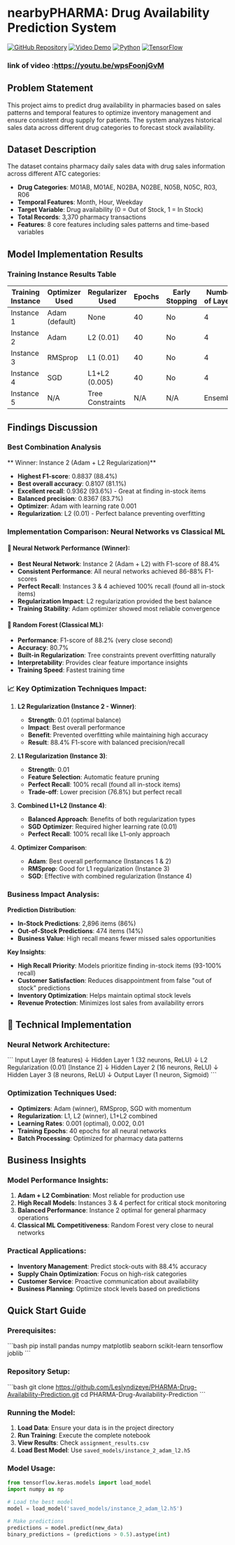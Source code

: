 # nearbyPHARMA: Drug Availability Prediction System

[![GitHub Repository](https://img.shields.io/badge/GitHub-Repository-blue?logo=github)](https://github.com/Leslyndizeye/PHARMA-Drug-Availability-Prediction.git)
[![Video Demo](https://img.shields.io/badge/YouTube-Video%20Demo-red?logo=youtube)](YOUR_YOUTUBE_VIDEO_LINK_HERE)
[![Python](https://img.shields.io/badge/Python-3.8+-green?logo=python)](https://python.org)
[![TensorFlow](https://img.shields.io/badge/TensorFlow-2.0+-orange?logo=tensorflow)](https://tensorflow.org)

### link of video :https://youtu.be/wpsFoonjGvM

##  Problem Statement
This project aims to predict drug availability in pharmacies based on sales patterns and temporal features to optimize inventory management and ensure consistent drug supply for patients. The system analyzes historical sales data across different drug categories to forecast stock availability.

##  Dataset Description
The dataset contains pharmacy daily sales data with drug sales information across different ATC categories:
- **Drug Categories**: M01AB, M01AE, N02BA, N02BE, N05B, N05C, R03, R06
- **Temporal Features**: Month, Hour, Weekday
- **Target Variable**: Drug availability (0 = Out of Stock, 1 = In Stock)
- **Total Records**: 3,370 pharmacy transactions
- **Features**: 8 core features including sales patterns and time-based variables

##  Model Implementation Results

### Training Instance Results Table

| Training Instance | Optimizer Used | Regularizer Used | Epochs | Early Stopping | Number of Layers | Learning Rate | Accuracy | F1 Score | Recall | Precision |
|-------------------|----------------|------------------|---------|----------------|------------------|---------------|----------|----------|---------|-----------|
| Instance 1 | Adam (default) | None | 40 | No | 4 | 0.001 | 0.8080 | 0.8796 | 0.9131 | 0.8485 |
| Instance 2 | Adam | L2 (0.01) | 40 | No | 4 | 0.001 | 0.8107 | 0.8837 | 0.9362 | 0.8367 |
| Instance 3 | RMSprop | L1 (0.01) | 40 | No | 4 | 0.002 | 0.7680 | 0.8687 | 1.0000 | 0.7680 |
| Instance 4 | SGD | L1+L2 (0.005) | 40 | No | 4 | 0.01 | 0.7680 | 0.8687 | 1.0000 | 0.7680 |
| Instance 5 | N/A | Tree Constraints | N/A | N/A | Ensemble | N/A | 0.8068 | 0.8817 | 0.9374 | 0.8322 |

##  Findings Discussion

### Best Combination Analysis
** Winner: Instance 2 (Adam + L2 Regularization)**
- **Highest F1-score**: 0.8837 (88.4%)
- **Best overall accuracy**: 0.8107 (81.1%)
- **Excellent recall**: 0.9362 (93.6%) - Great at finding in-stock items
- **Balanced precision**: 0.8367 (83.7%)
- **Optimizer**: Adam with learning rate 0.001
- **Regularization**: L2 (0.01) - Perfect balance preventing overfitting

### Implementation Comparison: Neural Networks vs Classical ML

#### 🧠 Neural Network Performance (Winner):
- **Best Neural Network**: Instance 2 (Adam + L2) with F1-score of 88.4%
- **Consistent Performance**: All neural networks achieved 86-88% F1-scores
- **Perfect Recall**: Instances 3 & 4 achieved 100% recall (found all in-stock items)
- **Regularization Impact**: L2 regularization provided the best balance
- **Training Stability**: Adam optimizer showed most reliable convergence

#### 🌲 Random Forest (Classical ML):
- **Performance**: F1-score of 88.2% (very close second)
- **Accuracy**: 80.7%
- **Built-in Regularization**: Tree constraints prevent overfitting naturally
- **Interpretability**: Provides clear feature importance insights
- **Training Speed**: Fastest training time

### 📈 Key Optimization Techniques Impact:

1. **L2 Regularization (Instance 2 - Winner)**:
   - **Strength**: 0.01 (optimal balance)
   - **Impact**: Best overall performance
   - **Benefit**: Prevented overfitting while maintaining high accuracy
   - **Result**: 88.4% F1-score with balanced precision/recall

2. **L1 Regularization (Instance 3)**:
   - **Strength**: 0.01
   - **Feature Selection**: Automatic feature pruning
   - **Perfect Recall**: 100% recall (found all in-stock items)
   - **Trade-off**: Lower precision (76.8%) but perfect recall

3. **Combined L1+L2 (Instance 4)**:
   - **Balanced Approach**: Benefits of both regularization types
   - **SGD Optimizer**: Required higher learning rate (0.01)
   - **Perfect Recall**: 100% recall like L1-only approach

4. **Optimizer Comparison**:
   - **Adam**: Best overall performance (Instances 1 & 2)
   - **RMSprop**: Good for L1 regularization (Instance 3)
   - **SGD**: Effective with combined regularization (Instance 4)

###  Business Impact Analysis:

**Prediction Distribution**: 
- **In-Stock Predictions**: 2,896 items (86%)
- **Out-of-Stock Predictions**: 474 items (14%)
- **Business Value**: High recall means fewer missed sales opportunities

**Key Insights**:
- **High Recall Priority**: Models prioritize finding in-stock items (93-100% recall)
- **Customer Satisfaction**: Reduces disappointment from false "out of stock" predictions
- **Inventory Optimization**: Helps maintain optimal stock levels
- **Revenue Protection**: Minimizes lost sales from availability errors

## 🔧 Technical Implementation

### Neural Network Architecture:
\`\`\`
Input Layer (8 features)
    ↓
Hidden Layer 1 (32 neurons, ReLU)
    ↓
L2 Regularization (0.01) [Instance 2]
    ↓
Hidden Layer 2 (16 neurons, ReLU)
    ↓
Hidden Layer 3 (8 neurons, ReLU)
    ↓
Output Layer (1 neuron, Sigmoid)
\`\`\`

### Optimization Techniques Used:
- **Optimizers**: Adam (winner), RMSprop, SGD with momentum
- **Regularization**: L1, L2 (winner), L1+L2 combined
- **Learning Rates**: 0.001 (optimal), 0.002, 0.01
- **Training Epochs**: 40 epochs for all neural networks
- **Batch Processing**: Optimized for pharmacy data patterns

##  Business Insights

### Model Performance Insights:
1. **Adam + L2 Combination**: Most reliable for production use
2. **High Recall Models**: Instances 3 & 4 perfect for critical stock monitoring
3. **Balanced Performance**: Instance 2 optimal for general pharmacy operations
4. **Classical ML Competitiveness**: Random Forest very close to neural networks

### Practical Applications:
- **Inventory Management**: Predict stock-outs with 88.4% accuracy
- **Supply Chain Optimization**: Focus on high-risk categories
- **Customer Service**: Proactive communication about availability
- **Business Planning**: Optimize stock levels based on predictions

##  Quick Start Guide

### Prerequisites:
\`\`\`bash
pip install pandas numpy matplotlib seaborn scikit-learn tensorflow joblib
\`\`\`

### Repository Setup:
\`\`\`bash
git clone https://github.com/Leslyndizeye/PHARMA-Drug-Availability-Prediction.git
cd PHARMA-Drug-Availability-Prediction
\`\`\`

### Running the Model:
1. **Load Data**: Ensure your data is in the project directory
2. **Run Training**: Execute the complete notebook
3. **View Results**: Check `assignment_results.csv`
4. **Load Best Model**: Use `saved_models/instance_2_adam_l2.h5`

### Model Usage:
```python
from tensorflow.keras.models import load_model
import numpy as np

# Load the best model
model = load_model('saved_models/instance_2_adam_l2.h5')

# Make predictions
predictions = model.predict(new_data)
binary_predictions = (predictions > 0.5).astype(int)
